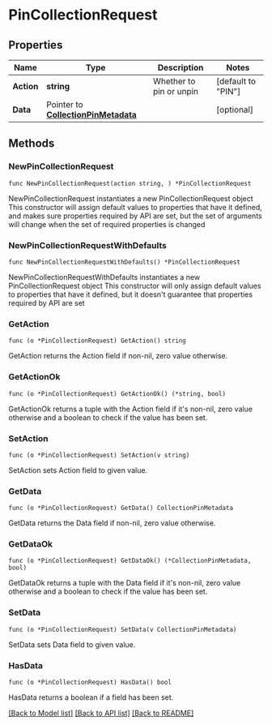 # PinCollectionRequest

## Properties

Name | Type | Description | Notes
------------ | ------------- | ------------- | -------------
**Action** | **string** | Whether to pin or unpin | [default to "PIN"]
**Data** | Pointer to [**CollectionPinMetadata**](CollectionPinMetadata.md) |  | [optional] 

## Methods

### NewPinCollectionRequest

`func NewPinCollectionRequest(action string, ) *PinCollectionRequest`

NewPinCollectionRequest instantiates a new PinCollectionRequest object
This constructor will assign default values to properties that have it defined,
and makes sure properties required by API are set, but the set of arguments
will change when the set of required properties is changed

### NewPinCollectionRequestWithDefaults

`func NewPinCollectionRequestWithDefaults() *PinCollectionRequest`

NewPinCollectionRequestWithDefaults instantiates a new PinCollectionRequest object
This constructor will only assign default values to properties that have it defined,
but it doesn't guarantee that properties required by API are set

### GetAction

`func (o *PinCollectionRequest) GetAction() string`

GetAction returns the Action field if non-nil, zero value otherwise.

### GetActionOk

`func (o *PinCollectionRequest) GetActionOk() (*string, bool)`

GetActionOk returns a tuple with the Action field if it's non-nil, zero value otherwise
and a boolean to check if the value has been set.

### SetAction

`func (o *PinCollectionRequest) SetAction(v string)`

SetAction sets Action field to given value.


### GetData

`func (o *PinCollectionRequest) GetData() CollectionPinMetadata`

GetData returns the Data field if non-nil, zero value otherwise.

### GetDataOk

`func (o *PinCollectionRequest) GetDataOk() (*CollectionPinMetadata, bool)`

GetDataOk returns a tuple with the Data field if it's non-nil, zero value otherwise
and a boolean to check if the value has been set.

### SetData

`func (o *PinCollectionRequest) SetData(v CollectionPinMetadata)`

SetData sets Data field to given value.

### HasData

`func (o *PinCollectionRequest) HasData() bool`

HasData returns a boolean if a field has been set.


[[Back to Model list]](../README.md#documentation-for-models) [[Back to API list]](../README.md#documentation-for-api-endpoints) [[Back to README]](../README.md)


